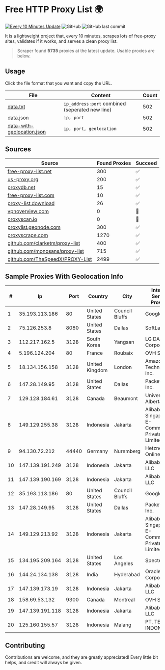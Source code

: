 
# Free HTTP Proxy List 🌍

[![Every 10 Minutes Update](https://github.com/mertguvencli/http-proxy-list/actions/workflows/main.yml/badge.svg?branch=main)](https://github.com/mertguvencli/http-proxy-list/actions/workflows/main.yml)
![GitHub](https://img.shields.io/github/license/mertguvencli/http-proxy-list)
![GitHub last commit](https://img.shields.io/github/last-commit/mertguvencli/http-proxy-list)

It is a lightweight project that, every 10 minutes, scrapes lots of free-proxy sites, validates if it works, and serves a clean proxy list.


> Scraper found **5735** proxies at the latest update. Usable proxies are below.

## Usage

Click the file format that you want and copy the URL.


|File|Content|Count|
|----|-------|-----|
|[data.txt](https://raw.githubusercontent.com/mertguvencli/http-proxy-list/main/proxy-list/data.txt)|`ip_address:port` combined (seperated new line)|502|
|[data.json](https://raw.githubusercontent.com/mertguvencli/http-proxy-list/main/proxy-list/data.json)|`ip, port`|502|
|[data-with-geolocation.json](https://raw.githubusercontent.com/mertguvencli/http-proxy-list/main/proxy-list/data-with-geolocation.json)|`ip, port, geolocation`|502|

## Sources

|Source|Found Proxies|Succeed|
|------|-------------|-------|
|[free-proxy-list.net](https://free-proxy-list.net)|300|✅|
|[us-proxy.org](https://www.us-proxy.org)|200|✅|
|[proxydb.net](http://proxydb.net)|15|✅|
|[free-proxy-list.com](https://free-proxy-list.com/?page=&port=&type%5B%5D=http&type%5B%5D=https&up_time=0&search=Search)|10|✅|
|[proxy-list.download](https://www.proxy-list.download/HTTP)|26|✅|
|[vpnoverview.com](https://vpnoverview.com/privacy/anonymous-browsing/free-proxy-servers)|0|🚫|
|[proxyscan.io](https://www.proxyscan.io)|0|🚫|
|[proxylist.geonode.com](https://proxylist.geonode.com/api/proxy-list?limit=300&page=1&sort_by=lastChecked&sort_type=desc&protocols=http,https)|300|✅|
|[proxyscrape.com](https://api.proxyscrape.com/v2/?request=displayproxies&protocol=http&timeout=10000&country=all&ssl=all&anonymity=all)|1270|✅|
|[github.com/clarketm/proxy-list](https://raw.githubusercontent.com/clarketm/proxy-list/master/proxy-list-raw.txt)|400|✅|
|[github.com/monosans/proxy-list](https://raw.githubusercontent.com/monosans/proxy-list/main/proxies/http.txt)|715|✅|
|[github.com/TheSpeedX/PROXY-List](https://raw.githubusercontent.com/TheSpeedX/PROXY-List/master/http.txt)|2499|✅|


## Sample Proxies With Geolocation Info

|#|Ip|Port|Country|City|Internet Service Provider|
|-|--|----|-------|----|-------------------------|
|1|35.193.113.186|80|United States|Council Bluffs|Google LLC|
|2|75.126.253.8|8080|United States|Dallas|SoftLayer|
|3|112.217.162.5|3128|South Korea|Yangsan|LG DACOM Corporation|
|4|5.196.124.204|80|France|Roubaix|OVH SAS|
|5|18.134.156.158|3128|United Kingdom|London|Amazon Technologies Inc.|
|6|147.28.149.95|3128|United States|Dallas|Packet Host, Inc.|
|7|129.128.184.61|3128|Canada|Beaumont|University of Alberta|
|8|149.129.255.38|3128|Indonesia|Jakarta|Alibaba.com Singapore E-Commerce Private Limited|
|9|94.130.72.212|44440|Germany|Nuremberg|Hetzner Online GmbH|
|10|147.139.191.249|3128|Indonesia|Jakarta|Alibaba.com LLC|
|11|147.139.190.169|3128|Indonesia|Jakarta|Alibaba.com LLC|
|12|35.193.113.186|80|United States|Council Bluffs|Google LLC|
|13|147.28.149.95|3128|United States|Dallas|Packet Host, Inc.|
|14|149.129.213.92|3128|Indonesia|Jakarta|Alibaba.com Singapore E-Commerce Private Limited|
|15|134.195.209.164|3128|United States|Los Angeles|Spectero|
|16|144.24.134.138|3128|India|Hyderabad|Oracle Corporation|
|17|147.139.173.19|3128|Indonesia|Jakarta|Alibaba.com LLC|
|18|158.69.53.132|9300|Canada|Montreal|OVH SAS|
|19|147.139.191.118|3128|Indonesia|Jakarta|Alibaba.com LLC|
|20|125.160.155.57|3128|Indonesia|Malang|PT. TELKOM INDONESIA|



## Contributing

Contributions are welcome, and they are greatly appreciated! Every
little bit helps, and credit will always be given.

